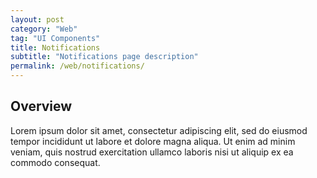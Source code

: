 ```yaml
---
layout: post
category: "Web"
tag: "UI Components"
title: Notifications
subtitle: "Notifications page description"
permalink: /web/notifications/
---
```


## Overview

Lorem ipsum dolor sit amet, consectetur adipiscing elit, sed do eiusmod tempor incididunt ut labore et dolore magna aliqua. Ut enim ad minim veniam, quis nostrud exercitation ullamco laboris nisi ut aliquip ex ea commodo consequat.